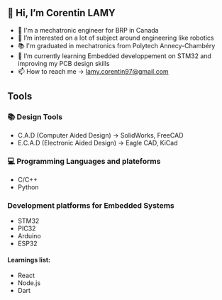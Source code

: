 ## 👋 Hi, I’m Corentin LAMY

- 🏢 I'm a mechatronic engineer for BRP in Canada
- 👀 I’m interested on a lot of subject around engineering like robotics
- 📚 I'm graduated in mechatronics from Polytech Annecy-Chambéry
- 🌱 I’m currently learning Embedded developpement on STM32 and improving my PCB design skills
- 📫 How to reach me -> lamy.corentin97@gmail.com

## Tools

### 📚 Design Tools

- C.A.D (Computer Aided Design) -> SolidWorks, FreeCAD
- E.C.A.D (Electronic Aided Design) -> Eagle CAD, KiCad

### 💻 Programming Languages and plateforms

- C/C++
- Python

### Development platforms for Embedded Systems

- STM32
- PIC32
- Arduino
- ESP32


#### Learnings list:
- React
- Node.js
- Dart
